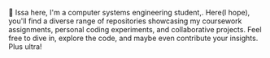 👋 Issa here, I'm a computer systems engineering student,.
Here(I hope), you'll find a diverse range of repositories showcasing my coursework assignments, personal coding experiments, and collaborative projects. Feel free to dive in, explore the code, and maybe even contribute your insights. Plus ultra!
